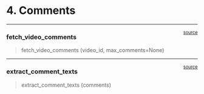 # 4. Comments


<!-- WARNING: THIS FILE WAS AUTOGENERATED! DO NOT EDIT! -->

------------------------------------------------------------------------

<a
href="https://github.com/football-kowshik/sentimeter/blob/main/sentimeter/youtube/videos.py#L11"
target="_blank" style="float:right; font-size:smaller">source</a>

### fetch_video_comments

>  fetch_video_comments (video_id, max_comments=None)

------------------------------------------------------------------------

<a
href="https://github.com/football-kowshik/sentimeter/blob/main/sentimeter/youtube/videos.py#L38"
target="_blank" style="float:right; font-size:smaller">source</a>

### extract_comment_texts

>  extract_comment_texts (comments)
